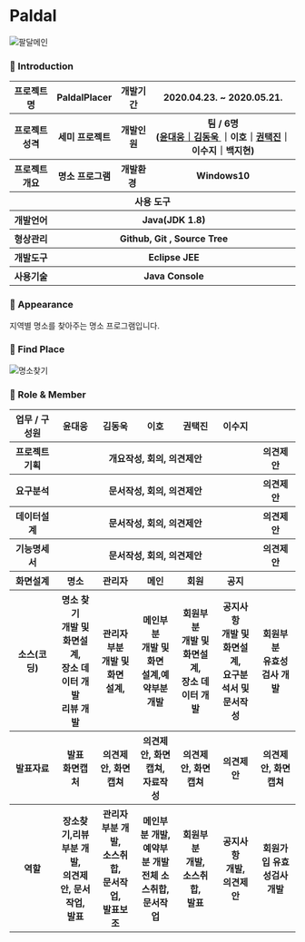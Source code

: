﻿# Paldal
 ![팔달메인](https://user-images.githubusercontent.com/65211288/85103171-231ddf00-b241-11ea-9bad-72d80eb58162.jpg)


### 👋 Introduction


<table>
    <tr>
        <th>프로젝트 명 </th>
        <th>PaldalPlacer</th>
        <th>개발기간</th>
        <th>2020.04.23. ~ 2020.05.21.</th>
    </tr>
    <tr>
        <th>프로젝트 성격</th>
        <th>세미 프로젝트</th>
        <th>개발인원</th>
        <th>팀 / 6명<br>
          (<a href="https://github.com/moods2">윤대웅｜<a href="https://github.com/kdw0725">김동욱 </a>｜이호｜<a href="https://github.com/ktj4732">권택진</a>｜이수지｜백지현)
      </th>
    </tr>
      <tr>
        <th>프로젝트 개요</th>
        <th>명소 프로그램</th>
        <th>개발환경&nbsp;</th>
        <th>Windows10</th>
    </tr>
    <tr>
        <th colspan="5">사용 도구</th>
    </tr>  
    <tr>
        <th>개발언어</th>
        <th colspan="3">Java(JDK 1.8) </th>
    </tr>
    <tr>
        <th>형상관리</th>
        <th colspan="3">Github, Git , Source Tree</th>
    </tr>
    <tr>
        <th>개발도구</th>
        <th colspan="3">Eclipse JEE</th>
    </tr>
    <tr>
        <th>사용기술</th>
        <th colspan="3">Java Console</th>
    </tr>
</table>

### 📼 Appearance

지역별 명소를 찾아주는 명소 프로그램입니다.

 ### 👋 Find Place
 ![명소찾기](https://user-images.githubusercontent.com/65211288/85102349-6d9e5c00-b23f-11ea-8284-ffa4c9a3a326.gif)


### 📑 Role & Member


<table>
    <tr>
        <th width="16%">업무 / 구성원</th>
        <th width="14%">윤대웅</th><th width="14%">김동욱</th><th width="14%">이호</th><th width="14%">권택진</th><th width="14%">이수지</th><th width="14%"></th>         
    </tr>
    <tr>
        <th>프로젝트 기획</th>
        <th colspan="5">개요작성, 회의, 의견제안</th>
        <th colspan="1">의견제안</th>
    </tr>
    <tr>
        <th>요구분석</th>
        <th colspan="5">문서작성, 회의, 의견제안</th>
        <th colspan="1">의견제안</th>
    </tr>
    <tr>
        <th>데이터설계</th>
        <th colspan="5">문서작성, 회의, 의견제안</th>
        <th colspan="1">의견제안</th>
    </tr>
    <tr>
        <th>기능명세서</th>
        <th colspan="5">문서작성, 회의, 의견제안</th>
        <th colspan="1">의견제안</th>
    </tr>
    <tr>
        <th>화면설계</th>
        <th>명소</th>
        <th>관리자</th>
        <th>메인</th>
        <th>회원</th>
        <th>공지</th>  
        <th></th>    
    <tr>
        <th>소스(코딩)</th>
        <th>명소 찾기<br>개발 및 화면설계,<br>장소 데이터 개발<br> 리뷰 개발</th>
        <th>관리자부분 <br>개발 및 화면<br>설계, </th>
        <th>메인부분 <br>개발 및 화면<br>설계,예약부분 개발<br 전체 소스 취합 <br>
        <th>회원부분<br>개발 및 화면설계, <br>장소 데이터 개발</th>
        <th>공지사항<Br>개발 및 화면설계, <br>요구분석서 및 문서작성</th>
        <th>회원부분 <br>유효성검사 개발 </th>
    </tr>
    <tr>
        <th>발표자료</th>
        <th>발표 <br>화면캡처</th>
        <th>의견제안, 화면캡쳐</th>
        <th>의견제안, 화면캡쳐,<br> 자료작성</th>
        <th>의견제안, 화면캡쳐</th>
        <th>의견제안</th>
        <th>의견제안, 화면캡쳐</th>
    </tr>
    <tr>
        <th>역할</th>
        <th>장소찾기,리뷰<br> 부분 개발, <br>의견제안, 문서작업, <br>발표</th>
        <th>관리자<br> 부분 개발, <br>소스취합, <br>문서작업, <br>발표보조</th>
        <th>메인부분 개발, <br>예약부분 개발<br>전체 소스취합, 문서작업 <br></th>
        <th>회원부분<br> 개발, <br>소스취합, <br>발표</th>
        <th>공지사항<br> 개발,  <br>의견제안</th>
        <th>회원가입 유효성검사개발</th>
    </tr>
</table>
